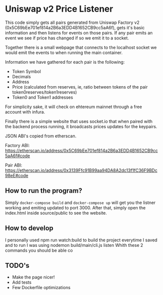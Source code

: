 # Uniswap v2 Price Listener

This code simply gets all pairs generated from Uniswap Factory v2 (0x5C69bEe701ef814a2B6a3EDD4B1652CB9cc5aA6f), gets it's basic information and then listens for events on those pairs.
If any pair emits an event we see if price has changed if so we emit it to a socket.

Together there is a small webpage that connects to the localhost socket we would emit the events to when running the main container.

Information we have gathered for each pair is the following:

- Token Symbol
- Decimals
- Address
- Price (calculated from reserves, ie, ratio between tokens of the pair token0reserves/token1reserves)
- Token0 and Token1 addresses

For simplicity sake, it will check on ehtereum mainnet through a free account with infura.

Finally there is a simple website that uses socket.io that when paired with the backend process running, it broadcasts prices updates for the keypairs.


JSON ABI's copied from etherscan.

Factory ABI: https://etherscan.io/address/0x5C69bEe701ef814a2B6a3EDD4B1652CB9cc5aA6f#code

Pair ABI: https://etherscan.io/address/0x3139Ffc91B99aa94DA8A2dc13f1fC36F9BDc98eE#code

## How to run the program?

Simply `docker-compose build` and `docker-compose up` will get you the listner working and emiting updated to port 3000. After that, simply open the index.html inside source/public to see the website.


## How to develop

I personally used npm run watch:build to build the project everytime I saved and to run I was using nodemon build/main/cli.js listen
Whith these 2 commands you should be able co


## TODO's

- Make the page nicer!
- Add tests
- Few Dockerfile optimizations